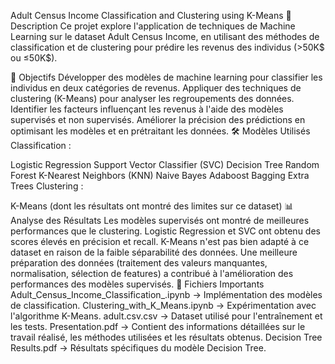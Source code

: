 Adult Census Income Classification and Clustering using K-Means
📌 Description
Ce projet explore l'application de techniques de Machine Learning sur le dataset Adult Census Income, en utilisant des méthodes de classification et de clustering pour prédire les revenus des individus (>50K$ ou ≤50K$).

🚀 Objectifs
Développer des modèles de machine learning pour classifier les individus en deux catégories de revenus.
Appliquer des techniques de clustering (K-Means) pour analyser les regroupements des données.
Identifier les facteurs influençant les revenus à l'aide des modèles supervisés et non supervisés.
Améliorer la précision des prédictions en optimisant les modèles et en prétraitant les données.
🛠 Modèles Utilisés
Classification :

Logistic Regression
Support Vector Classifier (SVC)
Decision Tree
Random Forest
K-Nearest Neighbors (KNN)
Naive Bayes
Adaboost
Bagging
Extra Trees
Clustering :

K-Means (dont les résultats ont montré des limites sur ce dataset)
📊 Analyse des Résultats
Les modèles supervisés ont montré de meilleures performances que le clustering.
Logistic Regression et SVC ont obtenu des scores élevés en précision et recall.
K-Means n'est pas bien adapté à ce dataset en raison de la faible séparabilité des données.
Une meilleure préparation des données (traitement des valeurs manquantes, normalisation, sélection de features) a contribué à l'amélioration des performances des modèles supervisés.
📂 Fichiers Importants
Adult_Census_Income_Classification_.ipynb → Implémentation des modèles de classification.
Clustering_with_K_Means.ipynb → Expérimentation avec l'algorithme K-Means.
adult.csv.csv → Dataset utilisé pour l'entraînement et les tests.
Presentation.pdf → Contient des informations détaillées sur le travail réalisé, les méthodes utilisées et les résultats obtenus.
Decision Tree Results.pdf → Résultats spécifiques du modèle Decision Tree.